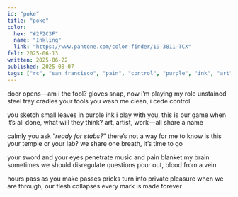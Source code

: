 ```yaml
---
id: "poke"
title: "poke"
color:
  hex: "#2F2C3F"
  name: "Inkling"
  link: "https://www.pantone.com/color-finder/19-3811-TCX"
felt: 2025-06-13
written: 2025-06-22
published: 2025-08-07
tags: ["rc", "san francisco", "pain", "control", "purple", "ink", "art", "tattoos", "swords", "skin", "blood", "marks", "trans", "needles","🌿","religion","science","magic"]
---
```

door opens— am i the fool?
gloves snap, now i’m playing my role
unstained steel tray cradles your tools
you wash me clean, i cede control

you sketch small leaves in purple ink
i play with you, this is our game
when it’s all done, what will they think?
art, artist, work— all share a name

calmly you ask “_ready for stabs?_”
there’s not a way for me to know
is this your temple or your lab?
we share one breath, it’s time to go

your sword and your eyes penetrate
music and pain blanket my brain
sometimes we should disregulate 
questions pour out, blood from a vein

hours pass as you make passes
pricks turn into private pleasure 
when we are through, our flesh collapses
every mark is made forever